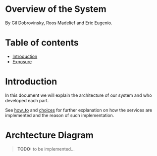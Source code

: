 # Overview of the System

By Gil Dobrovinsky, Roos Madelief and Eric Eugenio.

# Table of contents

- [Introduction](#introduction)
- [Exposure](#exposing)

# Introduction

In this document we will explain the architecture of our system and who developed each part.

See [how_to](/how_to.md) and [choices](/choices.md) for further explanation on how the services are implemented and the reason of such implementation.

# Archtecture Diagram

> **TODO:** to be implemented...
